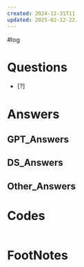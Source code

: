 ```yaml
---
created: 2024-12-31T11
updated: 2025-02-12-22.
---
```

#log 

# Questions

- [?] 


# Answers

## GPT_Answers


## DS_Answers


## Other_Answers


# Codes

```python

```



# FootNotes